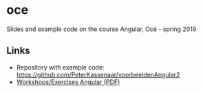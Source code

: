 # oce
Slides and example code on the course Angular, Océ - spring 2019

## Links
- Repository with example code: https://github.com/PeterKassenaar/voorbeeldenAngular2
- [Workshops/Exercises Angular (PDF)](./Workshops%20Angular%20-%20Oce.pdf)
